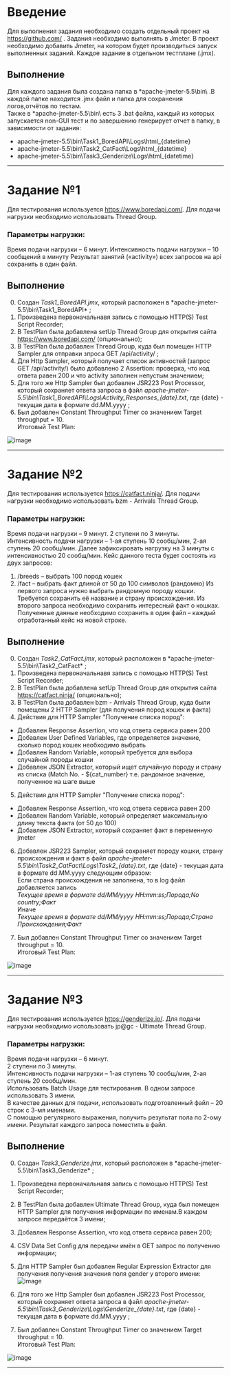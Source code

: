 # Введение
Для выполнения задания необходимо создать отдельный проект на https://github.com/ .
Задания необходимо выполнять в Jmeter. В проект необходимо добавить Jmeter, на котором будет производиться запуск выполненных заданий. Каждое задание в отдельном тестплане (.jmx).

## Выполнение

Для каждого задания была создана папка в *apache-jmeter-5.5\bin\ .В каждой папке находится .jmx файл и папка для сохранения логов,отчётов по тестам.<br />
Также в *apache-jmeter-5.5\bin\ есть 3 .bat файла, каждый из которых запускается non-GUI тест и по завершению генерирует отчет в папку, в зависимости от задания:<br />
+ apache-jmeter-5.5\bin\Task1_BoredAPI\Logs\html_{datetime}<br />
+ apache-jmeter-5.5\bin\Task2_CatFact\Logs\html_{datetime}<br />
+ apache-jmeter-5.5\bin\Task3_Genderize\Logs\html_{datetime}<br />

_____

# Задание №1

Для тестирования используется https://www.boredapi.com/.
Для подачи нагрузки необходимо использовать Thread Group.

### Параметры нагрузки:

Время подачи нагрузки – 6 минут.
Интенсивность подачи нагрузки – 10 сообщений в минуту
Результат занятий («activity») всех запросов на api сохранить в один файл.

## Выполнение
0. Создан *Task1_BoredAPI.jmx*, который  расположен  в *apache-jmeter-5.5\bin\Task1_BoredAPI\* ;<br />
1. Произведена первоначальнавя запись с помощью HTTP(S) Test Script Recorder;<br />
2. В TestPlan была добавлена setUp Thread Group для открытия сайта https://www.boredapi.com/ (опционально);<br />
3. В TestPlan была добавлен Thread Group, куда был помещен  HTTP Sampler для отправки зпроса GET /api/activity/ ;<br />
4. Для Http Sampler, который получает список активностей (запрос GET /api/activity/) было добавлено 2 Assertion: проверка, что код ответа равен 200 и что activity заполнен непустым значением;<br />
5. Для того же Http Sampler был добавлен JSR223 Post Processor, который сохраняет ответа запроса в файл *apache-jmeter-5.5\bin\Task1_BoredAPI\Logs\Activity_Responses_{date}.txt*, где {date} - текущая дата в формате dd.MM.yyyy ;<br />
6. Был добавлен Constant Throughput Timer со значением Target throughput = 10.<br />
Итоговый Test Plan:

![image](https://user-images.githubusercontent.com/69314117/232704202-537d4041-3a28-4130-b54d-354831ad5d25.png)





_____

# Задание №2

Для тестирования используется https://catfact.ninja/. 
Для подачи нагрузки необходимо использовать bzm - Arrivals Thread Group.

### Параметры нагрузки:

Время подачи нагрузки – 9 минут.
2 ступени по 3 минуты.
Интенсивность подачи нагрузки – 1-ая ступень 10 сообщ/мин, 2-ая ступень 20 сообщ/мин.
Далее зафиксировать нагрузку на 3 минуты с интенсивностью 20 сообщ/мин.
Кейс данного теста будет состоять из двух запросов:
1) /breeds – выбрать 100 пород кошек
2) /fact – выбрать факт длиной от 50 до 100 символов (рандомно)
Из первого запроса нужно выбрать рандомную породу кошки. Требуется сохранить её название и страну происхождения.
Из второго запроса необходимо сохранить интересный факт о кошках.
Полученные данные необходимо сохранить в один файл – каждый отработанный кейс на новой строке.

## Выполнение
0. Создан *Task2_CatFact.jmx*, который  расположен  в *apache-jmeter-5.5\bin\Task2_CatFact\* ;<br />
1. Произведена первоначальнавя запись с помощью HTTP(S) Test Script Recorder;<br />
2. В TestPlan была добавлена setUp Thread Group для открытия сайта https://catfact.ninja/ (опционально);<br />
3. В TestPlan была добавлен bzm - Arrivals Thread Group, куда были помещены 2  HTTP Sampler (для получения пород кошек и факта)
4. Действия для  HTTP Sampler "Получение списка пород":<br />

  + Добавлен Response Assertion, что код ответа сервиса равен 200
  + Добавлен User Defined Variables, где определяется значение, сколько пород кошек необходимо выбрать
  + Добавлен Random Variable, который требуется для выбора случайной породы кошки
  + Добавлен JSON Extractor,  который ищет случайную породу и страну из списка (Match No. -  ${cat_number} т.е. рандомное значение, полученное на шаге выше


5. Действия для  HTTP Sampler "Получение списка пород":<br />

  + Добавлен Response Assertion, что код ответа сервиса равен 200
  + Добавлен Random Variable, который определяет максимальную длину текста факта (от 50 до 100)
  + Добавлен JSON Extractor, который сохраняет факт в переменную jmeter

6. Добавлен JSR223 Sampler, который сохраняет породу кошки, страну происхождения и факт в файл *apache-jmeter-5.5\bin\Task2_CatFact\Logs\Task2_{date}.txt*, где {date} - текущая дата в формате dd.MM.yyyy следующим образом:<br />
Если страна происхождения не заполнена, то в log файл добавляется запись<br />
*Текущее время в формате dd/MM/yyyy HH:mm:ss;Порода;No country;Факт*<br />
Иначе<br />
*Текущее время в формате dd/MM/yyyy HH:mm:ss;Порода;Страна Происхождения;Факт*<br />

7. Был добавлен Constant Throughput Timer со значением Target throughput = 10.<br />
Итоговый Test Plan:

![image](https://user-images.githubusercontent.com/69314117/232633196-c0483f06-d2bc-4c01-8b46-628f0d6133d4.png)

_____

# Задание №3

Для тестирования используется https://genderize.io/. 
Для подачи нагрузки необходимо использовать jp@gc - Ultimate Thread Group.

### Параметры нагрузки:

Время подачи нагрузки – 6 минут.<br />
2 ступени по 3 минуты.<br />
Интенсивность подачи нагрузки – 1-ая ступень 10 сообщ/мин, 2-ая ступень 20 сообщ/мин.<br />
Использовать Batch Usage для тестирования. В одном запросе использовать 3 имени.<br />
В качестве данных для подачи, использовать подготовленный файл – 20 строк с 3-мя именами.<br />
С помощью регулярного выражения, получить результат пола по 2-ому имени. Результат каждого запроса поместить в файл.<br />

## Выполнение
0. Создан *Task3_Genderize.jmx*, который  расположен  в *apache-jmeter-5.5\bin\Task3_Genderize\* ;<br />
1. Произведена первоначальнавя запись с помощью HTTP(S) Test Script Recorder;<br />
2. В TestPlan была добавлен Ultimate Thread Group, куда был помещен HTTP Sampler для получения информации по именам.В каждом запросе передаётся 3 имени;<br />
3. Добавлен Response Assertion, что код ответа сервиса равен 200;<br />
4. CSV Data Set Config для передачи имён в GET запрос по получению информации;<br />
5. Для HTTP Sampler был добавлен Regular Expression Extractor для получения получения значения поля gender у второго имени:<br />
![image](https://user-images.githubusercontent.com/69314117/232634616-dc0b230f-4b83-49b0-80c0-8f5c96c21e8f.png)

6. Для того же Http Sampler был добавлен JSR223 Post Processor, который сохраняет ответа запроса в файл *apache-jmeter-5.5\bin\Task3_Genderize\Logs\Genderize_{date}.txt*, где {date} - текущая дата в формате dd.MM.yyyy ;<br />
7. Был добавлен Constant Throughput Timer со значением Target throughput = 10.<br />
Итоговый Test Plan:

![image](https://user-images.githubusercontent.com/69314117/232634819-582eab49-b3fe-4db0-8867-f123a169a971.png)

_____
